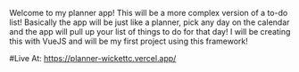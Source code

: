 Welcome to my planner app! This will be a more complex version of a to-do list! Basically the app will be just like a planner, pick any day on the calendar and the app will pull up your list of things to do for that day!
I will be creating this with VueJS and will be my first project using this framework!

#Live At: https://planner-wickettc.vercel.app/
